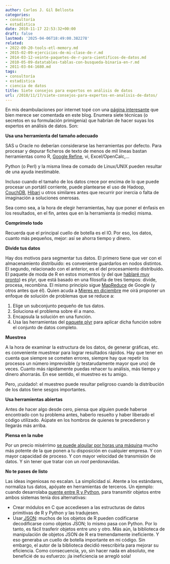 ```yaml
---
author: Carlos J. Gil Bellosta
categories:
- consultoría
- estadística
date: 2010-11-17 22:53:32+00:00
draft: false
lastmod: '2025-04-06T18:49:00.382278'
related:
- 2022-09-20-tools-etl-memory.md
- 2015-02-09-ejercicios-de-mi-clase-de-r.md
- 2014-03-12-veinte-paquetes-de-r-para-cientificos-de-datos.md
- 2010-05-09-datatables-tablas-con-busqueda-binaria-en-r.md
- 2011-03-04-1680.md
tags:
- consultoría
- estadística
- ciencia de datos
title: Siete consejos para expertos en análisis de datos
url: /2010/11/17/siete-consejos-para-expertos-en-analisis-de-datos/
---
```


En mis deambulaciones por internet topé con una [página interesante](http://dataspora.com/blog/the-seven-secrets-of-successful-data-scientists/) que bien merece ser comentada en este blog. Enumera siete técnicas (o secretos en su formulación primigenia) que habrían de hacer suyas los expertos en análisis de datos. Son:

**Usa una herramienta del tamaño adecuado**

SAS u Oracle no deberían considerarse las herramientas por defecto. Para procesar y depurar ficheros de texto de menos de mil líneas bastan herramientas como R, [Google Refine](http://www.datanalytics.com/2010/11/12/google-refine-2-0-una-herramienta-con-muy-buen-aspecto/), vi, Excel/OpenCalc,...

Python (o Perl) y la misma línea de comado de Linux/UNIX pueden resultar de una ayuda inestimable.

Incluso cuando el tamaño de los datos crece por encima de lo que puede procesar un portátil corriente, puede plantearse el uso de Hadoop, [CouchDB](http://en.wikipedia.org/wiki/CouchDB), [Hibari](http://www.geminimobile.com/products/Hibari.html) u otros similares antes que recurrir por inercia o falta de imaginación a soluciones onerosas.

Sea como sea, a la hora de elegir herramientas, hay que poner el énfasis en los resultados, en el fin, antes que en la herramienta (o medio) misma.

**Comprímelo todo**

Recuerda que el principal cuello de botella es el IO. Por eso, los datos, cuanto más pequeños, mejor: así se ahorra tiempo y dinero.

**Divide tus datos**

Hay dos motivos para segmentar tus datos. El primero tiene que ver con el almacenamiento distribuido: es conveniente guardarlos en nodos distintos. El segundo, relacionado con el anterior, es el del procesamiento distribuido. El paquete de moda de R en estos momentos (y del que [hablaré muy pronto](http://www.datanalytics.com/2010/10/29/ii-jornadas-de-usuarios-de-r/)) es plyr, que está basado en una filosofía de tres tiempos: divide, procesa, recombina. El mismo principio sigue [MapReduce](http://es.wikipedia.org/wiki/MapReduce) de Google (y otros antes que él). Quien acuda a [Mieres en diciembre](http://www.lne.es/cuencas/2010/10/06/campus-acogera-i-congreso-usuarios-espana-lenguajeinformatico-r/976653.html) me oirá proponer un enfoque de solución de problemas que se reduce a:


1. Elige un subconjunto pequeño de tus datos.
2. Soluciona el problema sobre él a mano.
3. Encapsula la solución en una función.
4. Usa las herramientas del [paquete plyr](http://had.co.nz/plyr/) para aplicar dicha función sobre el conjunto de datos completo.

**Muestrea**

A la hora de examinar la estructura de los datos, de generar gráficas, etc. es conveniente muestrear para lograr resultados rápidos. Hay que tener en cuenta que siempre se cometen errores, siempre hay que repetir los procesos un número imprevisible (y testarudamente mayor que uno) de veces. Cuanto más rápidamente puedas rehacer tu análisis, más tiempo y dinero ahorrarás. En ese sentido, el muestreo es tu amigo.

Pero, ¡cuidado!: el muestreo puede resultar peligroso cuando la distribución de los datos tiene sesgos importantes.

**Usa herramientas abiertas**

Antes de hacer algo desde cero, piensa que alguien puede haberse encontrado con tu problema antes, haberlo resuelto y haber liberado el código utilizado. Aúpate en los hombros de quienes te precedieron y llegarás más arriba.

**Piensa en la nube**

Por un precio misérrimo [se puede alquilar por horas una máquina](http://analisisydecision.es/probando-r-sobre-el-ec2-de-amazon/) mucho más potente de la que ponen a tu disposición en cualquier empresa. Y con mayor capacidad de proceso. Y con mayor velocidad de transmisión de datos. Y sin tener que tratar con un _root_ perdonavidas.

**No te pases de listo**

Las ideas ingeniosas no escalan. La simplicidad sí. Atente a los estándares, normaliza tus datos, apóyate en herramientas de terceros. Un ejemplo: cuando desarrolaba [puente entre R y Python](http://cran.r-project.org/web/packages/rJython/), para transmitir objetos entre ambos sistemas tenía dos alternativas:

* Crear módulos en C que accediesen a las estructuras de datos primitivas de R y Python y las tradujesen.
* Usar[ JSON](http://es.wikipedia.org/wiki/JSON): muchos de los objetos de R pueden codificarse decodificarse como objetos JSON; lo mismo pasa con Python. Por lo tanto, es fácil trasferir objetos entre uno y otro. Más aún, la biblioteca de manipulación de objetos JSON de R era tremendamente ineficiente. Y eso generaba un cuello de botella importante en mi código. Sin embargo, el autor de la biblioteca decidió reescribirla para mejorar su eficiencia. Como consecuencia, yo, sin hacer nada en absoluto, me beneficié de su esfuerzo: ¡la ineficiencia se arregló sola!